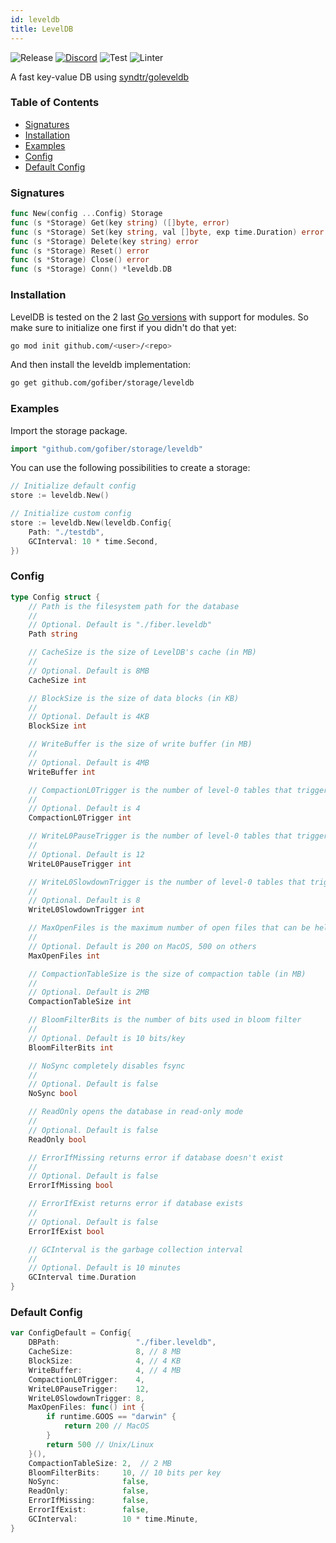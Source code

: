 ```yaml
---
id: leveldb
title: LevelDB
---
```


![Release](https://img.shields.io/github/v/tag/gofiber/storage?filter=leveldb*)
[![Discord](https://img.shields.io/discord/704680098577514527?style=flat&label=%F0%9F%92%AC%20discord&color=00ACD7)](https://gofiber.io/discord)
![Test](https://img.shields.io/github/actions/workflow/status/gofiber/storage/test-leveldb.yml?label=Tests)
![Linter](https://img.shields.io/github/actions/workflow/status/gofiber/storage/linter.yml?label=Linter)

A fast key-value DB using [syndtr/goleveldb](https://github.com/syndtr/goleveldb)

### Table of Contents

- [Signatures](#signatures)
- [Installation](#installation)
- [Examples](#examples)
- [Config](#config)
- [Default Config](#default-config)

### Signatures

```go
func New(config ...Config) Storage
func (s *Storage) Get(key string) ([]byte, error)
func (s *Storage) Set(key string, val []byte, exp time.Duration) error
func (s *Storage) Delete(key string) error
func (s *Storage) Reset() error
func (s *Storage) Close() error
func (s *Storage) Conn() *leveldb.DB
```

### Installation

LevelDB is tested on the 2 last [Go versions](https://golang.org/dl/) with support for modules. So make sure to initialize one first if you didn't do that yet:

```bash
go mod init github.com/<user>/<repo>
```

And then install the leveldb implementation:

```bash
go get github.com/gofiber/storage/leveldb
```

### Examples

Import the storage package.

```go
import "github.com/gofiber/storage/leveldb"
```

You can use the following possibilities to create a storage:

```go
// Initialize default config
store := leveldb.New()

// Initialize custom config
store := leveldb.New(leveldb.Config{
	Path: "./testdb",
	GCInterval: 10 * time.Second,
})
```

### Config

```go
type Config struct {
	// Path is the filesystem path for the database
	//
	// Optional. Default is "./fiber.leveldb"
	Path string

	// CacheSize is the size of LevelDB's cache (in MB)
	//
	// Optional. Default is 8MB
	CacheSize int

	// BlockSize is the size of data blocks (in KB)
	//
	// Optional. Default is 4KB
	BlockSize int

	// WriteBuffer is the size of write buffer (in MB)
	//
	// Optional. Default is 4MB
	WriteBuffer int

	// CompactionL0Trigger is the number of level-0 tables that triggers compaction
	//
	// Optional. Default is 4
	CompactionL0Trigger int

	// WriteL0PauseTrigger is the number of level-0 tables that triggers write pause
	//
	// Optional. Default is 12
	WriteL0PauseTrigger int

	// WriteL0SlowdownTrigger is the number of level-0 tables that triggers write slowdown
	//
	// Optional. Default is 8
	WriteL0SlowdownTrigger int

	// MaxOpenFiles is the maximum number of open files that can be held
	//
	// Optional. Default is 200 on MacOS, 500 on others
	MaxOpenFiles int

	// CompactionTableSize is the size of compaction table (in MB)
	//
	// Optional. Default is 2MB
	CompactionTableSize int

	// BloomFilterBits is the number of bits used in bloom filter
	//
	// Optional. Default is 10 bits/key
	BloomFilterBits int

	// NoSync completely disables fsync
	//
	// Optional. Default is false
	NoSync bool

	// ReadOnly opens the database in read-only mode
	//
	// Optional. Default is false
	ReadOnly bool

	// ErrorIfMissing returns error if database doesn't exist
	//
	// Optional. Default is false
	ErrorIfMissing bool

	// ErrorIfExist returns error if database exists
	//
	// Optional. Default is false
	ErrorIfExist bool

	// GCInterval is the garbage collection interval
	//
	// Optional. Default is 10 minutes
	GCInterval time.Duration
}
```

### Default Config

```go
var ConfigDefault = Config{
	DBPath:                 "./fiber.leveldb",
	CacheSize:              8, // 8 MB
	BlockSize:              4, // 4 KB
	WriteBuffer:            4, // 4 MB
	CompactionL0Trigger:    4,
	WriteL0PauseTrigger:    12,
	WriteL0SlowdownTrigger: 8,
	MaxOpenFiles: func() int {
		if runtime.GOOS == "darwin" {
			return 200 // MacOS
		}
		return 500 // Unix/Linux
	}(),
	CompactionTableSize: 2,  // 2 MB
	BloomFilterBits:     10, // 10 bits per key
	NoSync:              false,
	ReadOnly:            false,
	ErrorIfMissing:      false,
	ErrorIfExist:        false,
	GCInterval:          10 * time.Minute,
}
```
